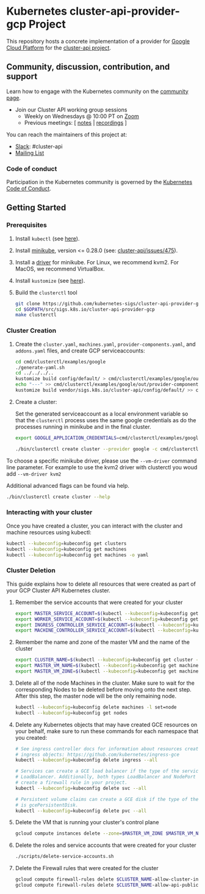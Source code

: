 # Kubernetes cluster-api-provider-gcp Project

This repository hosts a concrete implementation of a provider for [Google Cloud Platform](https://cloud.google.com/) for the [cluster-api project](https://github.com/dims/cluster-api).

## Community, discussion, contribution, and support

Learn how to engage with the Kubernetes community on the [community page](http://kubernetes.io/community/).

* Join our Cluster API working group sessions
  * Weekly on Wednesdays @ 10:00 PT on [Zoom](https://zoom.us/j/166836624)
  * Previous meetings: \[ [notes](https://docs.google.com/document/d/16ils69KImmE94RlmzjWDrkmFZysgB2J4lGnYMRN89WM/edit) | [recordings](https://www.youtube.com/playlist?list=PL69nYSiGNLP29D0nYgAGWt1ZFqS9Z7lw4) \]

You can reach the maintainers of this project at:

- [Slack](http://slack.k8s.io/): #cluster-api
- [Mailing List](https://groups.google.com/forum/#!forum/kubernetes-sig-cluster-lifecycle)

### Code of conduct

Participation in the Kubernetes community is governed by the [Kubernetes Code of Conduct](code-of-conduct.md).

## Getting Started

### Prerequisites

1. Install `kubectl` (see [here](http://kubernetes.io/docs/user-guide/prereqs/)).
1. Install [minikube](https://kubernetes.io/docs/tasks/tools/install-minikube/), version <= 0.28.0 (see: [cluster-api/issues/475](https://github.com/kubernetes-sigs/cluster-api/issues/475)).
1. Install a [driver](https://github.com/kubernetes/minikube/blob/master/docs/drivers.md) for minikube. For Linux, we recommend kvm2. For MacOS, we recommend VirtualBox.
1. Install `kustomize` (see [here](https://github.com/kubernetes-sigs/kustomize/blob/master/docs/INSTALL.md)).
1. Build the `clusterctl` tool

   ```bash
   git clone https://github.com/kubernetes-sigs/cluster-api-provider-gcp $GOPATH/src/sigs.k8s.io/cluster-api-provider-gcp
   cd $GOPATH/src/sigs.k8s.io/cluster-api-provider-gcp
   make clusterctl
   ```

### Cluster Creation

1. Create the `cluster.yaml`, `machines.yaml`, `provider-components.yaml`, and `addons.yaml` files, and create GCP serviceaccounts:

   ```bash
   cd cmd/clusterctl/examples/google
   ./generate-yaml.sh
   cd ../../../..
   kustomize build config/default/ > cmd/clusterctl/examples/google/out/provider-components.yaml
   echo "---" >> cmd/clusterctl/examples/google/out/provider-components.yaml
   kustomize build vendor/sigs.k8s.io/cluster-api/config/default/ >> cmd/clusterctl/examples/google/out/provider-components.yaml
   ```

1. Create a cluster:

   Set the generated serviceaccount as a local environment variable so that the `clusterctl` process uses the same google
   credentials as do the processes running in minikube and in the final cluster.

   ```bash
   export GOOGLE_APPLICATION_CREDENTIALS=cmd/clusterctl/examples/google/out/machine-controller-serviceaccount.json

   ./bin/clusterctl create cluster --provider google -c cmd/clusterctl/examples/google/out/cluster.yaml -m cmd/clusterctl/examples/google/out/machines.yaml -p cmd/clusterctl/examples/google/out/provider-components.yaml -a cmd/clusterctl/examples/google/out/addons.yaml
   ```

To choose a specific minikube driver, please use the `--vm-driver` command line parameter. For example to use the kvm2 driver with clusterctl you woud add `--vm-driver kvm2`

Additional advanced flags can be found via help.

```bash
./bin/clusterctl create cluster --help
```

### Interacting with your cluster

Once you have created a cluster, you can interact with the cluster and machine
resources using kubectl:

```bash
kubectl --kubeconfig=kubeconfig get clusters
kubectl --kubeconfig=kubeconfig get machines
kubectl --kubeconfig=kubeconfig get machines -o yaml
```

### Cluster Deletion

This guide explains how to delete all resources that were created as part of
your GCP Cluster API Kubernetes cluster.

1. Remember the service accounts that were created for your cluster

   ```bash
   export MASTER_SERVICE_ACCOUNT=$(kubectl --kubeconfig=kubeconfig get cluster -o=jsonpath='{.items[0].metadata.annotations.gce\.clusterapi\.k8s\.io\/service-account-k8s-master}')
   export WORKER_SERVICE_ACCOUNT=$(kubectl --kubeconfig=kubeconfig get cluster -o=jsonpath='{.items[0].metadata.annotations.gce\.clusterapi\.k8s\.io\/service-account-k8s-worker}')
   export INGRESS_CONTROLLER_SERVICE_ACCOUNT=$(kubectl --kubeconfig=kubeconfig get cluster -o=jsonpath='{.items[0].metadata.annotations.gce\.clusterapi\.k8s\.io\/service-account-k8s-ingress-controller}')
   export MACHINE_CONTROLLER_SERVICE_ACCOUNT=$(kubectl --kubeconfig=kubeconfig get cluster -o=jsonpath='{.items[0].metadata.annotations.gce\.clusterapi\.k8s\.io\/service-account-k8s-machine-controller}')
   ```

1. Remember the name and zone of the master VM and the name of the cluster

   ```bash
   export CLUSTER_NAME=$(kubectl --kubeconfig=kubeconfig get cluster -o=jsonpath='{.items[0].metadata.name}')
   export MASTER_VM_NAME=$(kubectl --kubeconfig=kubeconfig get machines -l set=master | awk '{print $1}' | tail -n +2)
   export MASTER_VM_ZONE=$(kubectl --kubeconfig=kubeconfig get machines -l set=master -o=jsonpath='{.items[0].metadata.annotations.gcp-zone}')
   ```

1. Delete all of the node Machines in the cluster. Make sure to wait for the
corresponding Nodes to be deleted before moving onto the next step. After this
step, the master node will be the only remaining node.

   ```bash
   kubectl --kubeconfig=kubeconfig delete machines -l set=node
   kubectl --kubeconfig=kubeconfig get nodes
   ```

1. Delete any Kubernetes objects that may have created GCE resources on your
behalf, make sure to run these commands for each namespace that you created:

   ```bash
   # See ingress controller docs for information about resources created for
   # ingress objects: https://github.com/kubernetes/ingress-gce
   kubectl --kubeconfig=kubeconfig delete ingress --all

   # Services can create a GCE load balancer if the type of the service is
   # LoadBalancer. Additionally, both types LoadBalancer and NodePort will
   # create a firewall rule in your project.
   kubectl --kubeconfig=kubeconfig delete svc --all

   # Persistent volume claims can create a GCE disk if the type of the pvc
   # is gcePersistentDisk.
   kubectl --kubeconfig=kubeconfig delete pvc --all
   ```

1. Delete the VM that is running your cluster's control plane

   ```bash
   gcloud compute instances delete --zone=$MASTER_VM_ZONE $MASTER_VM_NAME
   ```

1. Delete the roles and service accounts that were created for your cluster

   ```bash
   ./scripts/delete-service-accounts.sh
   ```

1. Delete the Firewall rules that were created for the cluster

   ```bash
   gcloud compute firewall-rules delete $CLUSTER_NAME-allow-cluster-internal
   gcloud compute firewall-rules delete $CLUSTER_NAME-allow-api-public
   ```
